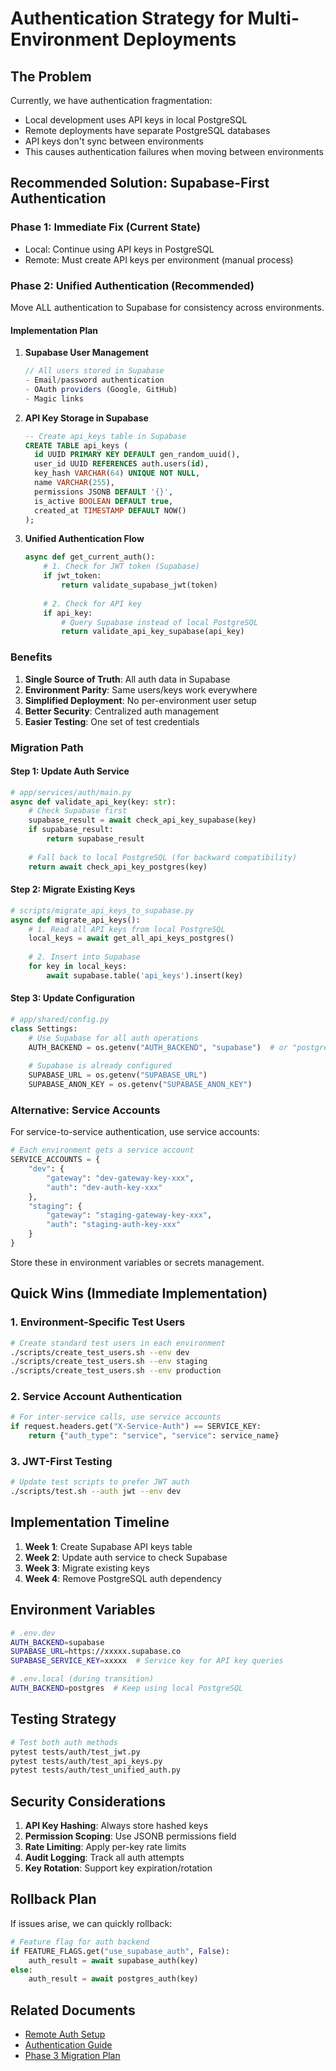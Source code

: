 # Authentication Strategy for Multi-Environment Deployments

## The Problem

Currently, we have authentication fragmentation:
- Local development uses API keys in local PostgreSQL
- Remote deployments have separate PostgreSQL databases
- API keys don't sync between environments
- This causes authentication failures when moving between environments

## Recommended Solution: Supabase-First Authentication

### Phase 1: Immediate Fix (Current State)
- Local: Continue using API keys in PostgreSQL
- Remote: Must create API keys per environment (manual process)

### Phase 2: Unified Authentication (Recommended)
Move ALL authentication to Supabase for consistency across environments.

#### Implementation Plan

1. **Supabase User Management**
   ```typescript
   // All users stored in Supabase
   - Email/password authentication
   - OAuth providers (Google, GitHub)
   - Magic links
   ```

2. **API Key Storage in Supabase**
   ```sql
   -- Create api_keys table in Supabase
   CREATE TABLE api_keys (
     id UUID PRIMARY KEY DEFAULT gen_random_uuid(),
     user_id UUID REFERENCES auth.users(id),
     key_hash VARCHAR(64) UNIQUE NOT NULL,
     name VARCHAR(255),
     permissions JSONB DEFAULT '{}',
     is_active BOOLEAN DEFAULT true,
     created_at TIMESTAMP DEFAULT NOW()
   );
   ```

3. **Unified Authentication Flow**
   ```python
   async def get_current_auth():
       # 1. Check for JWT token (Supabase)
       if jwt_token:
           return validate_supabase_jwt(token)
       
       # 2. Check for API key
       if api_key:
           # Query Supabase instead of local PostgreSQL
           return validate_api_key_supabase(api_key)
   ```

### Benefits

1. **Single Source of Truth**: All auth data in Supabase
2. **Environment Parity**: Same users/keys work everywhere  
3. **Simplified Deployment**: No per-environment user setup
4. **Better Security**: Centralized auth management
5. **Easier Testing**: One set of test credentials

### Migration Path

#### Step 1: Update Auth Service
```python
# app/services/auth/main.py
async def validate_api_key(key: str):
    # Check Supabase first
    supabase_result = await check_api_key_supabase(key)
    if supabase_result:
        return supabase_result
    
    # Fall back to local PostgreSQL (for backward compatibility)
    return await check_api_key_postgres(key)
```

#### Step 2: Migrate Existing Keys
```python
# scripts/migrate_api_keys_to_supabase.py
async def migrate_api_keys():
    # 1. Read all API keys from local PostgreSQL
    local_keys = await get_all_api_keys_postgres()
    
    # 2. Insert into Supabase
    for key in local_keys:
        await supabase.table('api_keys').insert(key)
```

#### Step 3: Update Configuration
```python
# app/shared/config.py
class Settings:
    # Use Supabase for all auth operations
    AUTH_BACKEND = os.getenv("AUTH_BACKEND", "supabase")  # or "postgres"
    
    # Supabase is already configured
    SUPABASE_URL = os.getenv("SUPABASE_URL")
    SUPABASE_ANON_KEY = os.getenv("SUPABASE_ANON_KEY")
```

### Alternative: Service Accounts

For service-to-service authentication, use service accounts:

```python
# Each environment gets a service account
SERVICE_ACCOUNTS = {
    "dev": {
        "gateway": "dev-gateway-key-xxx",
        "auth": "dev-auth-key-xxx"
    },
    "staging": {
        "gateway": "staging-gateway-key-xxx",
        "auth": "staging-auth-key-xxx"
    }
}
```

Store these in environment variables or secrets management.

## Quick Wins (Immediate Implementation)

### 1. Environment-Specific Test Users
```bash
# Create standard test users in each environment
./scripts/create_test_users.sh --env dev
./scripts/create_test_users.sh --env staging
./scripts/create_test_users.sh --env production
```

### 2. Service Account Authentication
```python
# For inter-service calls, use service accounts
if request.headers.get("X-Service-Auth") == SERVICE_KEY:
    return {"auth_type": "service", "service": service_name}
```

### 3. JWT-First Testing
```bash
# Update test scripts to prefer JWT auth
./scripts/test.sh --auth jwt --env dev
```

## Implementation Timeline

1. **Week 1**: Create Supabase API keys table
2. **Week 2**: Update auth service to check Supabase
3. **Week 3**: Migrate existing keys
4. **Week 4**: Remove PostgreSQL auth dependency

## Environment Variables

```bash
# .env.dev
AUTH_BACKEND=supabase
SUPABASE_URL=https://xxxxx.supabase.co
SUPABASE_SERVICE_KEY=xxxxx  # Service key for API key queries

# .env.local (during transition)
AUTH_BACKEND=postgres  # Keep using local PostgreSQL
```

## Testing Strategy

```bash
# Test both auth methods
pytest tests/auth/test_jwt.py
pytest tests/auth/test_api_keys.py
pytest tests/auth/test_unified_auth.py
```

## Security Considerations

1. **API Key Hashing**: Always store hashed keys
2. **Permission Scoping**: Use JSONB permissions field
3. **Rate Limiting**: Apply per-key rate limits
4. **Audit Logging**: Track all auth attempts
5. **Key Rotation**: Support key expiration/rotation

## Rollback Plan

If issues arise, we can quickly rollback:
```python
# Feature flag for auth backend
if FEATURE_FLAGS.get("use_supabase_auth", False):
    auth_result = await supabase_auth(key)
else:
    auth_result = await postgres_auth(key)
```

## Related Documents

- [Remote Auth Setup](remote-auth-setup.md)
- [Authentication Guide](authentication-guide.md)
- [Phase 3 Migration Plan](mtls-jwt-migration-plan.md)